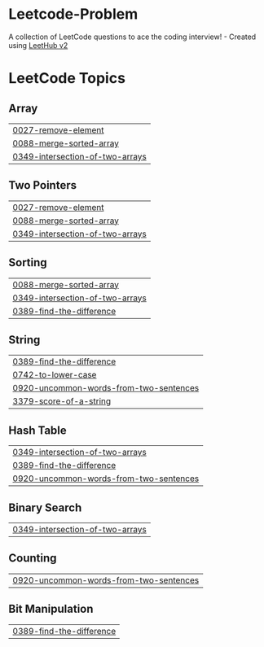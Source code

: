 # Leetcode-Problem
A collection of LeetCode questions to ace the coding interview! - Created using [LeetHub v2](https://github.com/arunbhardwaj/LeetHub-2.0)

<!---LeetCode Topics Start-->
# LeetCode Topics
## Array
|  |
| ------- |
| [0027-remove-element](https://github.com/MUHAMMEDSHAHIL07/Leetcode-Problem/tree/master/0027-remove-element) |
| [0088-merge-sorted-array](https://github.com/MUHAMMEDSHAHIL07/Leetcode-Problem/tree/master/0088-merge-sorted-array) |
| [0349-intersection-of-two-arrays](https://github.com/MUHAMMEDSHAHIL07/Leetcode-Problem/tree/master/0349-intersection-of-two-arrays) |
## Two Pointers
|  |
| ------- |
| [0027-remove-element](https://github.com/MUHAMMEDSHAHIL07/Leetcode-Problem/tree/master/0027-remove-element) |
| [0088-merge-sorted-array](https://github.com/MUHAMMEDSHAHIL07/Leetcode-Problem/tree/master/0088-merge-sorted-array) |
| [0349-intersection-of-two-arrays](https://github.com/MUHAMMEDSHAHIL07/Leetcode-Problem/tree/master/0349-intersection-of-two-arrays) |
## Sorting
|  |
| ------- |
| [0088-merge-sorted-array](https://github.com/MUHAMMEDSHAHIL07/Leetcode-Problem/tree/master/0088-merge-sorted-array) |
| [0349-intersection-of-two-arrays](https://github.com/MUHAMMEDSHAHIL07/Leetcode-Problem/tree/master/0349-intersection-of-two-arrays) |
| [0389-find-the-difference](https://github.com/MUHAMMEDSHAHIL07/Leetcode-Problem/tree/master/0389-find-the-difference) |
## String
|  |
| ------- |
| [0389-find-the-difference](https://github.com/MUHAMMEDSHAHIL07/Leetcode-Problem/tree/master/0389-find-the-difference) |
| [0742-to-lower-case](https://github.com/MUHAMMEDSHAHIL07/Leetcode-Problem/tree/master/0742-to-lower-case) |
| [0920-uncommon-words-from-two-sentences](https://github.com/MUHAMMEDSHAHIL07/Leetcode-Problem/tree/master/0920-uncommon-words-from-two-sentences) |
| [3379-score-of-a-string](https://github.com/MUHAMMEDSHAHIL07/Leetcode-Problem/tree/master/3379-score-of-a-string) |
## Hash Table
|  |
| ------- |
| [0349-intersection-of-two-arrays](https://github.com/MUHAMMEDSHAHIL07/Leetcode-Problem/tree/master/0349-intersection-of-two-arrays) |
| [0389-find-the-difference](https://github.com/MUHAMMEDSHAHIL07/Leetcode-Problem/tree/master/0389-find-the-difference) |
| [0920-uncommon-words-from-two-sentences](https://github.com/MUHAMMEDSHAHIL07/Leetcode-Problem/tree/master/0920-uncommon-words-from-two-sentences) |
## Binary Search
|  |
| ------- |
| [0349-intersection-of-two-arrays](https://github.com/MUHAMMEDSHAHIL07/Leetcode-Problem/tree/master/0349-intersection-of-two-arrays) |
## Counting
|  |
| ------- |
| [0920-uncommon-words-from-two-sentences](https://github.com/MUHAMMEDSHAHIL07/Leetcode-Problem/tree/master/0920-uncommon-words-from-two-sentences) |
## Bit Manipulation
|  |
| ------- |
| [0389-find-the-difference](https://github.com/MUHAMMEDSHAHIL07/Leetcode-Problem/tree/master/0389-find-the-difference) |
<!---LeetCode Topics End-->